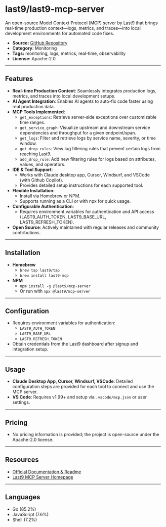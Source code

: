 # last9/last9-mcp-server

An open-source Model Context Protocol (MCP) server by Last9 that brings real-time production context—logs, metrics, and traces—into local development environments for automated code fixes.

- **Source:** [GitHub Repository](https://github.com/last9/last9-mcp-server)
- **Category:** Monitoring
- **Tags:** monitoring, logs, metrics, real-time, observability
- **License:** Apache-2.0

---

## Features

- **Real-time Production Context**: Seamlessly integrates production logs, metrics, and traces into local development setups.
- **AI Agent Integration**: Enables AI agents to auto-fix code faster using real production data.
- **MCP Tools Implemented**:
    - `get_exceptions`: Retrieve server-side exceptions over customizable time ranges.
    - `get_service_graph`: Visualize upstream and downstream service dependencies and throughput for a given endpoint/span.
    - `get_logs`: Filter and retrieve logs by service name, severity, or time window.
    - `get_drop_rules`: View log filtering rules that prevent certain logs from reaching Last9.
    - `add_drop_rule`: Add new filtering rules for logs based on attributes, values, and operators.
- **IDE & Tool Support**:
    - Works with Claude desktop app, Cursor, Windsurf, and VSCode (with Github Copilot).
    - Provides detailed setup instructions for each supported tool.
- **Flexible Installation**:
    - Install via Homebrew or NPM.
    - Supports running as a CLI or with npx for quick usage.
- **Configurable Authentication**:
    - Requires environment variables for authentication and API access (LAST9_AUTH_TOKEN, LAST9_BASE_URL, LAST9_REFRESH_TOKEN).
- **Open Source**: Actively maintained with regular releases and community contributions.

---

## Installation

- **Homebrew**
    - `brew tap last9/tap`
    - `brew install last9-mcp`
- **NPM**
    - `npm install -g @last9/mcp-server`
    - Or run with `npx @last9/mcp-server`

---

## Configuration

- Requires environment variables for authentication:
    - `LAST9_AUTH_TOKEN`
    - `LAST9_BASE_URL`
    - `LAST9_REFRESH_TOKEN`
- Obtain credentials from the Last9 dashboard after signup and integration setup.

---

## Usage

- **Claude Desktop App, Cursor, Windsurf, VSCode**: Detailed configuration steps are provided for each tool to connect and use the MCP server.
- **VS Code**: Requires v1.99+ and setup via `.vscode/mcp.json` or user settings.

---

## Pricing

- No pricing information is provided; the project is open-source under the Apache-2.0 license.

---

## Resources

- [Official Documentation & Readme](https://github.com/last9/last9-mcp-server)
- [Last9 MCP Server Homepage](https://last9.io/mcp)

---

## Languages

- Go (85.2%)
- JavaScript (7.6%)
- Shell (7.2%)
